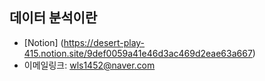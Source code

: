 **데이터 분석이란**
--------------------------------------------

* [Notion] (https://desert-play-415.notion.site/9def0059a41e46d3ac469d2eae63a667)
* 이메일링크: <wls1452@naver.com>